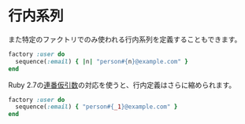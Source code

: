 # 行内系列

また特定のファクトリでのみ使われる行内系列を定義することもできます。

```ruby
factory :user do
  sequence(:email) { |n| "person#{n}@example.com" }
end
```

Ruby 2.7の[連番仮引数][numbered parameters]の対応を使うと、行内定義はさらに縮められます。

```ruby
factory :user do
  sequence(:email) { "person#{_1}@example.com" }
end
```

[numbered parameters]: https://ruby-doc.org/core-2.7.1/Proc.html#class-Proc-label-Numbered+parameters

